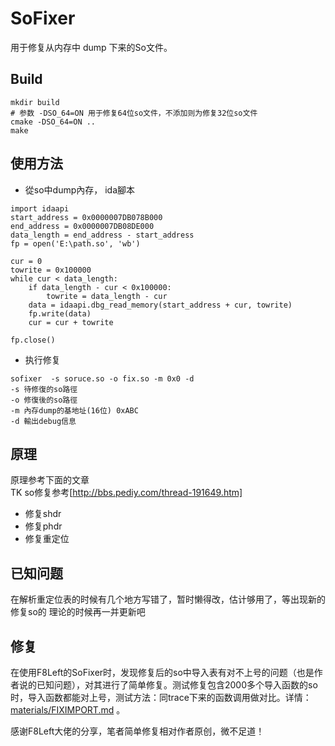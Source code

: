 # SoFixer
用于修复从内存中 dump 下来的So文件。
## Build
```shell
mkdir build
# 参数 -DSO_64=ON 用于修复64位so文件，不添加则为修复32位so文件
cmake -DSO_64=ON ..
make
```

## 使用方法
* 從so中dump內存， ida腳本
```$cpp
import idaapi
start_address = 0x0000007DB078B000
end_address = 0x0000007DB08DE000
data_length = end_address - start_address
fp = open('E:\path.so', 'wb')

cur = 0
towrite = 0x100000
while cur < data_length:
    if data_length - cur < 0x100000:
        towrite = data_length - cur
    data = idaapi.dbg_read_memory(start_address + cur, towrite)
    fp.write(data)
    cur = cur + towrite

fp.close()
```
* 执行修复
```$cpp
sofixer  -s soruce.so -o fix.so -m 0x0 -d 
-s 待修復的so路徑
-o 修復後的so路徑
-m 內存dump的基地址(16位) 0xABC
-d 輸出debug信息
```

## 原理
原理参考下面的文章  
TK so修复参考[http://bbs.pediy.com/thread-191649.htm]

* 修复shdr
* 修复phdr
* 修复重定位

## 已知问题
在解析重定位表的时候有几个地方写错了，暂时懒得改，估计够用了，等出现新的修复so的
理论的时候再一并更新吧

## 修复

在使用F8Left的SoFixer时，发现修复后的so中导入表有对不上号的问题（也是作者说的已知问题），对其进行了简单修复。测试修复包含2000多个导入函数的so时，导入函数都能对上号，测试方法：同trace下来的函数调用做对比。详情：[materials/FIXIMPORT.md](materials/FIXIMPORT.md) 。

感谢F8Left大佬的分享，笔者简单修复相对作者原创，微不足道！
